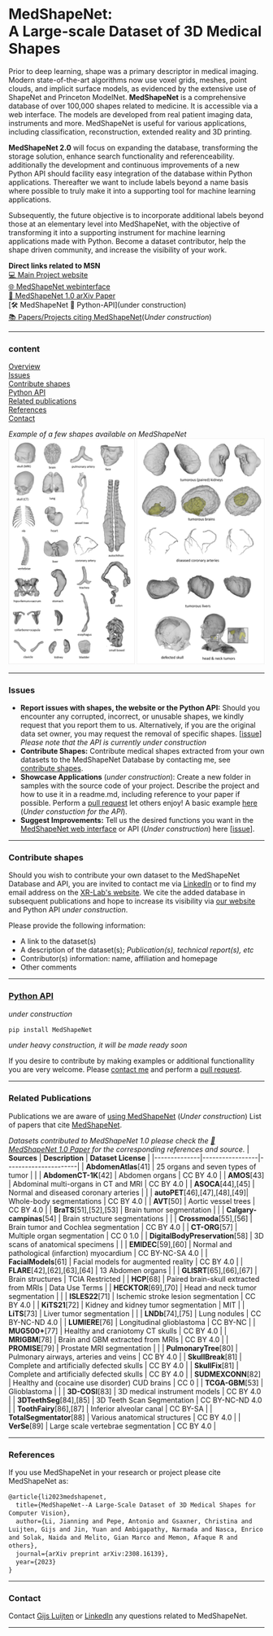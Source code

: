 # MedShapeNet: <br> A Large-scale Dataset of 3D Medical Shapes
Prior to deep learning, shape was a primary descriptor in medical imaging. Modern state-of-the-art algorithms now use voxel grids, meshes, point clouds, and implicit surface models, as evidenced by the extensive use of ShapeNet and Princeton ModelNet. **MedShapeNet** is a comprehensive database of over 100,000 shapes related to medicine. It is accessible via a web interface. The models are developed from real patient imaging data, instruments and more. MedShapeNet is useful for various applications, including classification, reconstruction, extended reality and 3D printing.

**MedShapeNet 2.0** will focus on expanding the database, transforming the storage solution, enhance search functionality and referenceability. additionally the development and continuous improvements of a new Python API should facility easy integration of the database within Python applications. Thereafter we want to include labels beyond a name basis where possible to truly make it into a supporting tool for machine learning applications.

Subsequently, the future objective is to incorporate additional labels beyond those at an elementary level into MedShapeNet, with the objective of transforming it into a supporting instrument for machine learning applications made with Python.
Become a dataset contributor, help the shape driven community, and increase the visibility of your work.

**Direct links related to MSN**<br>
[💻 Main Project website](https://medshapenet.ikim.nrw/)<br>
[&#127760; MedShapeNet webinterface](https://medshapenet-ikim.streamlit.app/)<br>
[&#128196; MedShapeNet 1.0 arXiv Paper](https://arxiv.org/pdf/2308.16139)<br>
[🛠 MedShapeNet 🐍 Python-API](under construction)<br>
[📚 Papers/Projects citing MedShapeNet]()(*Under construction*)<br>
****
### content
[Overview](#medshapenet--a-large-scale-dataset-of-3d-medical-shapes)<br>
[Issues](#issues)<br>
[Contribute shapes](#contribute-shapes)<br>
[Python API](#python-api)<br>
[Related publications](#related-publications)<br>
[References](#references)<br>
[Contact](#contact)<br>

*Example of a few shapes available on MedShapeNet*
![Example of a few shapes available on MedShapeNet](ImagesOnGithub/ExampleShapesMSN.png)

****
### Issues
- **Report issues with shapes, the website or the Python API:** Should you encounter any corrupted, incorrect, or unusable shapes, we kindly request that you report them to us. Alternatively, if you are the original data set owner, you may request the removal of specific shapes. [[issue](https://github.com/GLARKI/MedShapeNet2.0/issues)] *Please note that the API is currently under construction*
- **Contribute Shapes:** Contribute medical shapes extracted from your own datasets to the MedShapeNet Database by contacting me, see [contribute shapes](#contribute-shapes).
- **Showcase Applications** (*under construction*): Create a new folder in samples with the source code of your project. Describe the project and how to use it in a readme.md, including reference to your paper if possible. Perform a [pull request](https://github.com/GLARKI/MedShapeNet2.0/pulls
) let others enjoy! A basic example [here](https://github.com/glarki/medshapenet-feedback/tree/main/anatomy-completor) (*Under constuction for the API*).
- **Suggest Improvements:** Tell us the desired functions you want in the [MedShapeNet web interface](https://medshapenet-ikim.streamlit.app/) or API (*Under construction*) here [[issue](https://github.com/GLARKI/MedShapeNet2.0/issues)].
****
### Contribute shapes
Should you wish to contribute your own dataset to the MedShapeNet Database and API, you are invited to contact me via [LinkedIn](www.linkedin.com/in/gijsl) or to find my email address on the [XR-Lab's website](https://xrlab.ikim.nrw/). We cite the added database in subsequent publications and hope to increase its visibility via [our website](https://medshapenet-ikim.streamlit.app/) and Python API *under construction*.

Please provide the following information:
- A link to the dataset(s)
- A description of the dataset(s); *Publication(s), technical report(s), etc*
- Contributor(s) information: name, affiliation and homepage
- Other comments
****
### [Python API](https://pypi.org/project/MedShapeNetCore/) 
*under construction*
```bash
pip install MedShapeNet
```
*under heavy construction, it will be made ready soon*

If you desire to contribute by making examples or additional functionallity you are very welcome. Please [contact me](#contact) and perform a [pull request](https://github.com/GLARKI/MedShapeNet2.0/pulls).
****
### Related Publications
Publications we are aware of [using MedShapeNet](https://proj-page.github.io/medshapenet_publications.html) (*Under construction*)
List of papers that cite [MedShapeNet](https://scholar.google.com/scholar?cites=6282337273428834698&as_sdt=2005&sciodt=0,5&hl=en).

*Datasets contributed to MedShapeNet 1.0*
*please check the [&#128196; MedShapeNet 1.0 Paper](https://arxiv.org/pdf/2308.16139) for the corresponding references and source.*
| **Sources**  | **Description** | **Dataset License**  |
|--------------|-----------------|----------------------|
| **AbdomenAtlas**[41]          | 25 organs and seven types of tumor            |                   |
| **AbdomenCT-1K**[42]          | Abdomen organs                                | CC BY 4.0         |
| **AMOS**[43]                  | Abdominal multi-organs in CT and MRI          | CC BY 4.0         |
| **ASOCA**[44],[45]            | Normal and diseased coronary arteries         |                   |
| **autoPET**[46],[47],[48],[49]| Whole-body segmentations                      | CC BY 4.0         |
| **AVT**[50]                   | Aortic vessel trees                           | CC BY 4.0         |
| **BraTS**[51],[52],[53]       | Brain tumor segmentation                      |                   |
| **Calgary-campinas**[54]      | Brain structure segmentations                 |                   |
| **Crossmoda**[55],[56]        | Brain tumor and Cochlea segmentation          | CC BY 4.0         |
| **CT-ORG**[57]                | Multiple organ segmentation                   | CC 0 1.0          |
| **DigitalBodyPreservation**[58] | 3D scans of anatomical specimens            |                   |
| **EMIDEC**[59],[60]           | Normal and pathological (infarction) myocardium | CC BY-NC-SA 4.0 |
| **FacialModels**[61]          | Facial models for augmented reality           | CC BY 4.0         |
| **FLARE**[42],[62],[63],[64]  | 13 Abdomen organs                             |                   |
| **GLISRT**[65],[66],[67]      | Brain structures                              | TCIA Restricted   |
| **HCP**[68]                   | Paired brain-skull extracted from MRIs        | Data Use Terms    |
| **HECKTOR**[69],[70]          | Head and neck tumor segmentation              |                   |
| **ISLES22**[71]               | Ischemic stroke lesion segmentation           | CC BY 4.0         |
| **KiTS21**[72]                | Kidney and kidney tumor segmentation          | MIT               |
| **LiTS**[73]                  | Liver tumor segmentation                      |                   |
| **LNDb**[74],[75]             | Lung nodules                                  | CC BY-NC-ND 4.0   |
| **LUMIERE**[76]               | Longitudinal glioblastoma                     | CC BY-NC          |
| **MUG500+**[77]               | Healthy and craniotomy CT skulls              | CC BY 4.0         |
| **MRIGBM**[78]                | Brain and GBM extracted from MRIs             | CC BY 4.0         |
| **PROMISE**[79]               | Prostate MRI segmentation                     |                   |
| **PulmonaryTree**[80]         | Pulmonary airways, arteries and veins         | CC BY 4.0         |
| **SkullBreak**[81]            | Complete and artificially defected skulls     | CC BY 4.0         |
| **SkullFix**[81]              | Complete and artificially defected skulls     | CC BY 4.0         |
| **SUDMEXCONN**[82]            | Healthy and (cocaine use disorder) CUD brains | CC 0              |
| **TCGA-GBM**[53]              | Glioblastoma                                  |                   |
| **3D-COSI**[83]               | 3D medical instrument models                  | CC BY 4.0         |
| **3DTeethSeg**[84],[85]       | 3D Teeth Scan Segmentation                    | CC BY-NC-ND 4.0   |
| **ToothFairy**[86],[87]       | Inferior alveolar canal                       | CC BY-SA          |
| **TotalSegmentator**[88]      | Various anatomical structures                 | CC BY 4.0         |
| **VerSe**[89]                 | Large scale vertebrae segmentation            | CC BY 4.0         |
****
### References
If you use MedShapeNet in your research or project please cite MedShapeNet as:
```
@article{li2023medshapenet,
  title={MedShapeNet--A Large-Scale Dataset of 3D Medical Shapes for Computer Vision},
  author={Li, Jianning and Pepe, Antonio and Gsaxner, Christina and Luijten, Gijs and Jin, Yuan and Ambigapathy, Narmada and Nasca, Enrico and Solak, Naida and Melito, Gian Marco and Memon, Afaque R and others},
  journal={arXiv preprint arXiv:2308.16139},
  year={2023}
}
```
****
### Contact
Contact [Gijs Luijten](mailto:gijs.luijten@uk-essen.de) or [LinkedIn](www.linkedin.com/in/gijsl) any questions related to MedShapeNet.
****